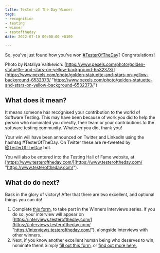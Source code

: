 ```yaml
---
title: Tester of The Day Winner
tags:
- recognition
- testing
- winner
- testoftheday
date: 2022-07-10 00:00:00 +0100

---
```

So, you've just found how you've won [#TesterOfTheDay](https://www.testeroftheday.com/)? Congratulations!

Photo by Nataliya Vaitkevich: [https://www.pexels.com/photo/golden-statuette-and-stars-on-yellow-background-6532373/](https://www.pexels.com/photo/golden-statuette-and-stars-on-yellow-background-6532373/ "https://www.pexels.com/photo/golden-statuette-and-stars-on-yellow-background-6532373/")

## What does it mean?

It means someone has recognised your contribution to the world of Software Testing. This may have been because of work you did to help the person who nominated you directly, their team or your contributions to the software testing community. Whatever you did, thank you!

Your win will have been announced on Twitter and LinkedIn using the hashtag #TesterOfTheDay. On Twitter these are re-tweeted by [@TesterOfTheDay](https://twitter.com/TesterOfTheDay) bot.

You will also be entered into the Testing Hall of Fame website, at [https://www.testeroftheday.com/](https://www.testeroftheday.com/ "https://www.testeroftheday.com/").

## What do do next?

Bask in the glory of victory! After that there are two excellent, and optional things you can do!

1. Complete [this form](https://testeroftheday.com/forms/interview), to take part in the Winners Interviews series. If you do so, your interview will appear on [https://interviews.testeroftheday.com/](https://interviews.testeroftheday.com/ "https://interviews.testeroftheday.com/"), alongside interviews with other winners.
2. Next, if you know another excellent human being who deserves to win, nominate them! Simply [fill out this form](https://testeroftheday.com/forms/nominate), or [find out more here.](https://www.dowen.me.uk/how-to-nominate-someone-for-testeroftheday/)